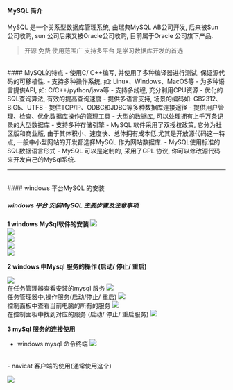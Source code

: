 #### MySQL  简介

MySQL 是一个关系型数据库管理系统, 由瑞典MySQL AB公司开发, 后来被Sun 公司收购, sun 公司后来又被Oracle公司收购, 目前属于Oracle 公司旗下产品.
> 开源 免费 使用范围广 支持多平台
是学习数据库开发的首选

<br>
#### MySQL的特点
- 使用C/ C++编写, 并使用了多种编译器进行测试, 保证源代码的可移植性.
- 支持多种操作系统, 如: Linux、Windows、MacOS等
- 为多种语言提供API, 如: C/C++/python/java等
- 支持多线程, 充分利用CPU资源
- 优化的SQL查询算法, 有效的提高查询速度
- 提供多语言支持, 场景的编码如: GB2312、BIG5、UTF8
- 提供TCP/IP、ODBC和JDBC等多种数据库连接途径
- 提供用户管理、检查、优化数据库操作的管理工具
- 大型的数据库, 可以处理拥有上千万条记录的大型数据库
- 支持多种存储引擎
- MySQL 软件采用了双授权政策, 它分为社区版和商业版, 由于其体积小、速度快、总体拥有成本低,尤其是开放源代码这一特点, 一般中小型网站的开发都选择MySQL 作为网站数据库.
- MySQL使用标准的SQL数据语言形式
- MySQL 可以是定制的, 采用了GPL 协议, 你可以修改源代码来开发自己的MySql系统.

 ****
<br>
#### windows 平台MySQL 的安装

##### windows 平台 安装MySQL 主要步骤及注意事项
**1 windows MySql软件的安装**
![](/assets/Snip20190525_4.png)
<br>
![](/assets/Snip20190525_5.png)
<br>
![](/assets/Snip20190525_7.png)
<br>
![](/assets/Snip20190525_9.png)
<br>
![](/assets/Snip20190525_10.png)

**2 windows 中Mysql 服务的操作 (启动/ 停止/ 重启)**

 ![](/assets/Snip20190525_12.png)
 <br>
 在任务管理器查看安装的mysql 服务
 ![](/assets/Snip20190525_13.png)
 <br>
 任务管理器中,操作服务(启动/停止/ 重启)
 ![](/assets/Snip20190525_14.png)
 <br>
 控制面板中查看当前电脑的所有的服务
 ![](/assets/Snip20190525_15.png)
 <br>
 在控制面板中找到对应的服务 (启动/ 停止/ 重启服务)
 ![](/assets/Snip20190525_16.png)
 
 
 **3 mySql 服务的连接使用**
 - windows mysql 命令终端
 ![](/assets/Snip20190525_18.png)
 <br>
 - navicat 客户端的使用(通常使用这个)
 
 ![](/assets/Snip20190525_19.png)
